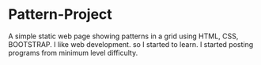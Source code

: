 # Pattern-Project
A simple static web page showing patterns in a grid using HTML, CSS, BOOTSTRAP. I like web development. so I started to learn. I started posting  programs from minimum level difficulty.
